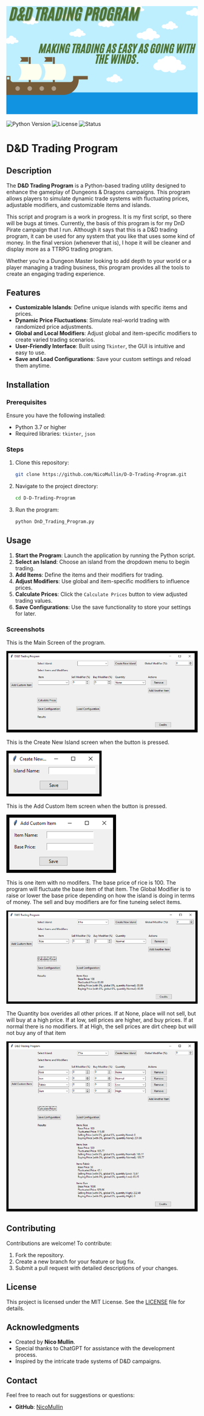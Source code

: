 ![D&D Trading Program Banner](ProgramBanner.png)

![Python Version](https://img.shields.io/badge/python-3.7%2B-blue)
![License](https://img.shields.io/badge/license-MIT-green)
![Status](https://img.shields.io/badge/status-WIP-orange)


# D&D Trading Program

## Description
The **D&D Trading Program** is a Python-based trading utility designed to enhance the gameplay of Dungeons & Dragons campaigns. This program allows players to simulate dynamic trade systems with fluctuating prices, adjustable modifiers, and customizable items and islands.

This script and program is a work in progress. It is my first script, so there will be bugs at times. Currently, the basis of this program is for my DnD Pirate campaign that I run. Although it says that this is a D&D trading program, it can be used for any system that you like that uses some kind of money. In the final version (whenever that is), I hope it will be cleaner and display more as a TTRPG trading program.

Whether you’re a Dungeon Master looking to add depth to your world or a player managing a trading business, this program provides all the tools to create an engaging trading experience.

## Features
- **Customizable Islands**: Define unique islands with specific items and prices.
- **Dynamic Price Fluctuations**: Simulate real-world trading with randomized price adjustments.
- **Global and Local Modifiers**: Adjust global and item-specific modifiers to create varied trading scenarios.
- **User-Friendly Interface**: Built using `Tkinter`, the GUI is intuitive and easy to use.
- **Save and Load Configurations**: Save your custom settings and reload them anytime.

## Installation

### Prerequisites
Ensure you have the following installed:
- Python 3.7 or higher
- Required libraries: `tkinter`, `json`

### Steps
1. Clone this repository:
   ```bash
   git clone https://github.com/NicoMullin/D-D-Trading-Program.git
   ```
2. Navigate to the project directory:
   ```bash
   cd D-D-Trading-Program
   ```
3. Run the program:
   ```bash
   python DnD_Trading_Program.py
   ```

## Usage
1. **Start the Program**: Launch the application by running the Python script.
2. **Select an Island**: Choose an island from the dropdown menu to begin trading.
3. **Add Items**: Define the items and their modifiers for trading.
4. **Adjust Modifiers**: Use global and item-specific modifiers to influence prices.
5. **Calculate Prices**: Click the `Calculate Prices` button to view adjusted trading values.
6. **Save Configurations**: Use the save functionality to store your settings for later.

### Screenshots
This is the Main Screen of the program.

![Main Screen](resources/Program1.PNG)

This is the Create New Island screen when the button is pressed.

![Create New Isalnd](resources/Program2.PNG)

This is the Add Custom Item screen when the button is pressed.

![Add Custom Item](resources/Program3.PNG)

This is one item with no modifers. The base price of rice is 100. The program will fluctuate the base item of that item. The Global Modifier is to raise or lower the base price depending on how the island is doing in terms of money. The sell and buy modifiers are for fine tuneing select items.

![Prices!](resources/Program5.PNG)

The Quantity box overides all other prices. If at None, place will not sell, but will buy at a high price. If at low, sell prices are higher, and buy prices. If at normal there is no modifiers. If at High, the sell prices are dirt cheep but will not buy any of that item

![Quantity](resources/Program6.PNG)



## Contributing
Contributions are welcome! To contribute:
1. Fork the repository.
2. Create a new branch for your feature or bug fix.
3. Submit a pull request with detailed descriptions of your changes.

## License
This project is licensed under the MIT License. See the [LICENSE](LICENSE) file for details.

## Acknowledgments
- Created by **Nico Mullin**.
- Special thanks to ChatGPT for assistance with the development process.
- Inspired by the intricate trade systems of D&D campaigns.

## Contact
Feel free to reach out for suggestions or questions:
- **GitHub**: [NicoMullin](https://github.com/NicoMullin)




